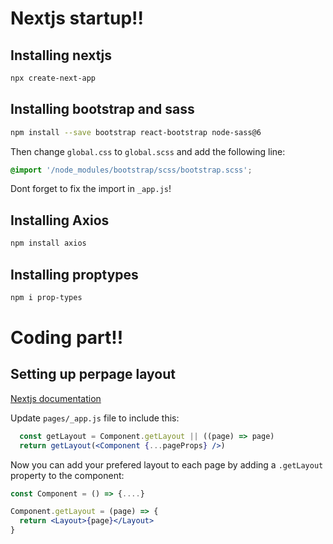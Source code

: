# Nextjs startup!!

## Installing nextjs
```sh
npx create-next-app 
```

## Installing bootstrap and sass
```sh
npm install --save bootstrap react-bootstrap node-sass@6
```

Then change `global.css` to `global.scss` and add the following line:
```scss
@import '/node_modules/bootstrap/scss/bootstrap.scss';
```
Dont forget to fix the import in `_app.js`!

## Installing Axios
```sh
npm install axios
```

## Installing proptypes
```sh
npm i prop-types
```

# Coding part!!
## Setting up perpage layout
[Nextjs documentation](https://nextjs.org/docs/basic-features/layouts)

Update `pages/_app.js` file to include this:
```jsx
  const getLayout = Component.getLayout || ((page) => page)
  return getLayout(<Component {...pageProps} />)
```
Now you can add your prefered layout to each page by adding a `.getLayout` property to the component:
```jsx
const Component = () => {....}

Component.getLayout = (page) => {
  return <Layout>{page}</Layout>
}

```
